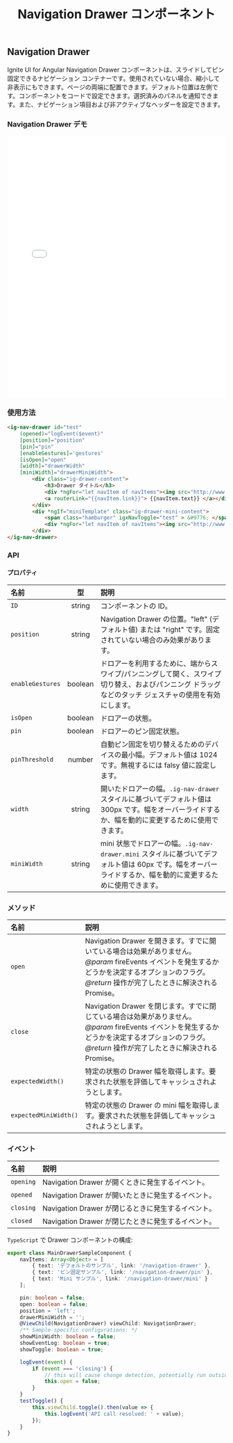 ﻿---
title: Navigation Drawer コンポーネント
_description: Ignite UI for Angular Navigation Drawer コンポーネントは、コードでスライド イン/アウト ナビゲーション コンテナーの実装が可能です。
_keywords: Ignite UI for Angular, UI コントロール, Angular ウィジェット, web ウィジェット, UI ウィジェット, Angular, ネイティブ Angular コンポーネント スィート, ネイティブ Angular コントロール, ネイティブ Angular コンポーネント ライブラリ, Angular Navigation Drawer コンポーネント, Angular Navigation Drawer コントロール
---

## Navigation Drawer
<p class="highlight">Ignite UI for Angular Navigation Drawer コンポーネントは、スライドしてピン固定できるナビゲーション コンテナーです。使用されていない場合、縮小して非表示にもできます。ページの両端に配置できます。デフォルト位置は左側です。コンポーネントをコードで設定できます。選択済みのパネルを通知できます。また、ナビゲーション項目および非アクティブなヘッダーを設定できます。</p>
<div class="divider"></div>

### Navigation Drawer デモ
<div class="sample-container" style="height: 600px">
    <iframe frameborder="0" seamless width="100%" height="100%" src="{environment:demosBaseUrl}/navigation-drawer"></iframe>
</div>
<div class="divider--half"></div>

### 使用方法
```html
<ig-nav-drawer id="test"
    (opened)="logEvent($event)"
    [position]="position"
    [pin]="pin"
    [enableGestures]='gestures'
    [isOpen]="open"
    [width]="drawerWidth"
    [miniWidth]="drawerMiniWidth">
        <div class="ig-drawer-content">
            <h3>Drawer タイトル</h3>
            <div *ngFor="let navItem of navItems"><img src="http://www.infragistics.com/assets/images/favicon.ico" width='16' />
            <a routerLink="{{navItem.link}}"> {{navItem.text}} </a></div>
        </div>
        <div *ngIf="miniTemplate" class="ig-drawer-mini-content">
            <span class="hamburger" igxNavToggle="test" > &#9776; </span>
            <div *ngFor="let navItem of navItems"><img src="http://www.infragistics.com/assets/images/favicon.ico" width='16' /></div>
        </div>
</ig-nav-drawer>
```
<div class="divider--half"></div>

### API

#### プロパティ
| 名前      | 型|  説明 |
|:----------|:----:|:------|
| `ID`| string | コンポーネントの ID。 |
| `position` | string | Navigation Drawer の位置。"left" (デフォルト値) または "right" です。固定されていない場合のみ効果があります。|
| `enableGestures`| boolean | ドロアーを利用するために、端からスワイプ/パンニングして開く、スワイプ切り替え、およびパンニング ドラッグなどのタッチ ジェスチャの使用を有効にします。 |
| `isOpen` | boolean | ドロアーの状態。 |
| `pin` | boolean | ドロアーのピン固定状態。 |
| `pinThreshold` | number | 自動ピン固定を切り替えるためのデバイスの最小幅。デフォルト値は 1024 です。無視するには falsy 値に設定します。 |
| `width` | string| 開いたドロアーの幅。`.ig-nav-drawer` スタイルに基づいてデフォルト値は 300px です。幅をオーバーライドするか、幅を動的に変更するために使用できます。|
| `miniWidth` | string | mini 状態でドロアーの幅。`.ig-nav-drawer.mini` スタイルに基づいてデフォルト値は 60px です。幅をオーバーライドするか、幅を動的に変更するために使用できます。 |
<div class="divider--half"></div>

### メソッド
| 名前      |  説明 |
|:----------|:------|
| `open`    | Navigation Drawer を開きます。すでに開いている場合は効果がありません。 *@param* fireEvents イベントを発生するかどうかを決定するオプションのフラグ。 *@return* 操作が完了したときに解決される Promise。 |
| `close`   | Navigation Drawer を閉じます。すでに閉じている場合は効果がありません。 *@param* fireEvents イベントを発生するかどうかを決定するオプションのフラグ。 *@return* 操作が完了したときに解決される Promise。 |
| `expectedWidth()`  | 特定の状態の Drawer 幅を取得します。要求された状態を評価してキャッシュされようとします。 |
| `expectedMiniWidth()`| 特定の状態の Drawer の mini 幅を取得します。要求された状態を評価してキャッシュされようとします。 |
<div class="divider--half"></div>

### イベント
| 名前      |  説明 |
|:----------|:------|
| `opening` | Navigation Drawer が開くときに発生するイベント。 |
| `opened`  | Navigation Drawer が開いたときに発生するイベント。 |
| `closing` | Navigation Drawer が閉じるときに発生するイベント。 |
| `closed`  | Navigation Drawer が閉じたときに発生するイベント。 |
<div class="divider--half"></div>

`TypeScript` で Drawer コンポーネントの構成:

```typescript
export class MainDrawerSampleComponent {
    navItems: Array<Object> = [
        { text: 'デフォルトのサンプル', link: '/navigation-drawer' },
        { text: 'ピン固定サンプル', link: '/navigation-drawer/pin' },
        { text: 'Mini サンプル', link: '/navigation-drawer/mini' }
    ];

    pin: boolean = false;
    open: boolean = false;
    position = 'left';
    drawerMiniWidth = '';
    @ViewChild(NavigationDrawer) viewChild: NavigationDrawer;
    /** Sample-specific configurations: */
    showMiniWidth: boolean = false;
    showEventLog: boolean = true;
    showToggle: boolean = true;

    logEvent(event) {
        if (event === 'closing') {
            // this will cause change detection, potentially run outside of angular
            this.open = false;
        }
    }
    testToggle() {
        this.viewChild.toggle().then(value => {
            this.logEvent('API call resolved: ' + value);
        });
    }
}
```

